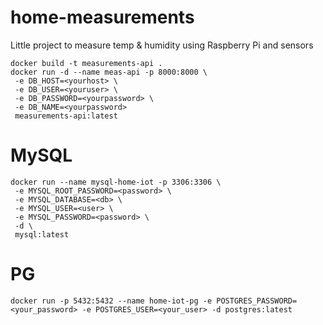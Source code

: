 # home-measurements
Little project to measure temp &amp; humidity using Raspberry Pi and sensors

```commandline
docker build -t measurements-api .
docker run -d --name meas-api -p 8000:8000 \
 -e DB_HOST=<yourhost> \
 -e DB_USER=<youruser> \
 -e DB_PASSWORD=<yourpassword> \
 -e DB_NAME=<yourpassword> 
 measurements-api:latest
```

# MySQL

```commandline
docker run --name mysql-home-iot -p 3306:3306 \
 -e MYSQL_ROOT_PASSWORD=<password> \
 -e MYSQL_DATABASE=<db> \
 -e MYSQL_USER=<user> \
 -e MYSQL_PASSWORD=<password> \
 -d \
 mysql:latest
```

# PG

```commandline
docker run -p 5432:5432 --name home-iot-pg -e POSTGRES_PASSWORD=<your_password> -e POSTGRES_USER=<your_user> -d postgres:latest
```